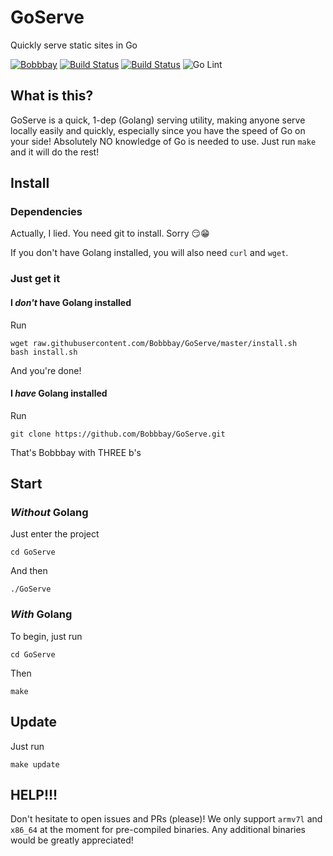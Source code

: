 # GoServe
Quickly serve static sites in Go

[![Bobbbay](https://circleci.com/gh/Bobbbay/GoServe.svg?style=svg)](https://app.circleci.com/github/Bobbbay/GoServe/pipelines)
[![Build Status](https://travis-ci.org/Bobbbay/GoServe.svg?branch=master)](https://travis-ci.org/Bobbbay/GoServe)
[![Build Status](https://app.bitrise.io/app/b0999db5cd64218a/status.svg?token=3krVYrcb8WhnTUEsSOAB8Q)](https://app.bitrise.io/app/b0999db5cd64218a)
![Go Lint](https://github.com/Bobbbay/GoServe/workflows/Go%20Lint/badge.svg)

## What is this?
GoServe is a quick, 1-dep (Golang) serving utility, making anyone serve locally easily and quickly, especially since you have the speed of Go on your side!
Absolutely NO knowledge of Go is needed to use. Just run `make` and it will do the rest!

## Install
### Dependencies
Actually, I lied. You need git to install. Sorry :smirk::grin:

If you don't have Golang installed, you will also need `curl` and `wget`. 

### Just get it
#### I *don't* have Golang installed
Run 
```
wget raw.githubusercontent.com/Bobbbay/GoServe/master/install.sh
bash install.sh
```
And you're done!

#### I *have* Golang installed
Run 
```
git clone https://github.com/Bobbbay/GoServe.git
```
That's Bobbbay with THREE b's

## Start
### *Without* Golang
Just enter the project
```
cd GoServe
```
And then 
```
./GoServe
```

### *With* Golang
To begin, just run 
```
cd GoServe
```
Then
```
make
```

## Update
Just run 
```
make update
```

## HELP!!!
Don't hesitate to open issues and PRs (please)!
We only support `armv7l` and `x86_64` at the moment for pre-compiled binaries. Any additional binaries would be greatly appreciated!
